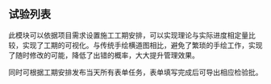 ## **试验列表**

此模块可以依据项目需求设置施工工期安排，可以实现理论与实际进度相定量比较，实现了工期的可视化。与传统手绘横道图相比，避免了繁琐的手绘工作，实现了随时修改的可能，降低了出错的概率，大大提升管理效果。 

同时可根据工期安排发布当天所有表单任务，表单填写完成后可导出相应检验批。